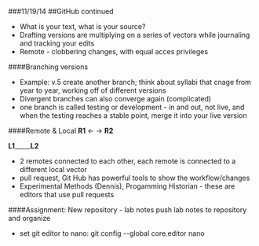 ###11/19/14 
##GitHub continued

- What is your text, what is your source?
- Drafting versions are multiplying on a series of vectors while journaling and tracking your edits
- Remote - clobbering changes, with equal acces privileges

####Branching versions
- Example: v.5 create another branch; think about syllabi that cnage from year to year, working off of different versions
- Divergent branches can also converge again (complicated)
- one branch is called testing or development - in and out, not live, and when the testing reaches a stable point, merge it into your live version

####Remote & Local
**R1** <- -> **R2**

**L1**_____**L2**
- 2 remotes connected to each other, each remote is connected to a different local vector
- pull request, Git Hub has powerful tools to show the workflow/changes
- Experimental Methods (Dennis), Progamming Historian - these are editors that use pull requests

####Assignment: New repository - lab notes
push lab notes to repository and organize 

- set git editor to nano: git config --global core.editor nano